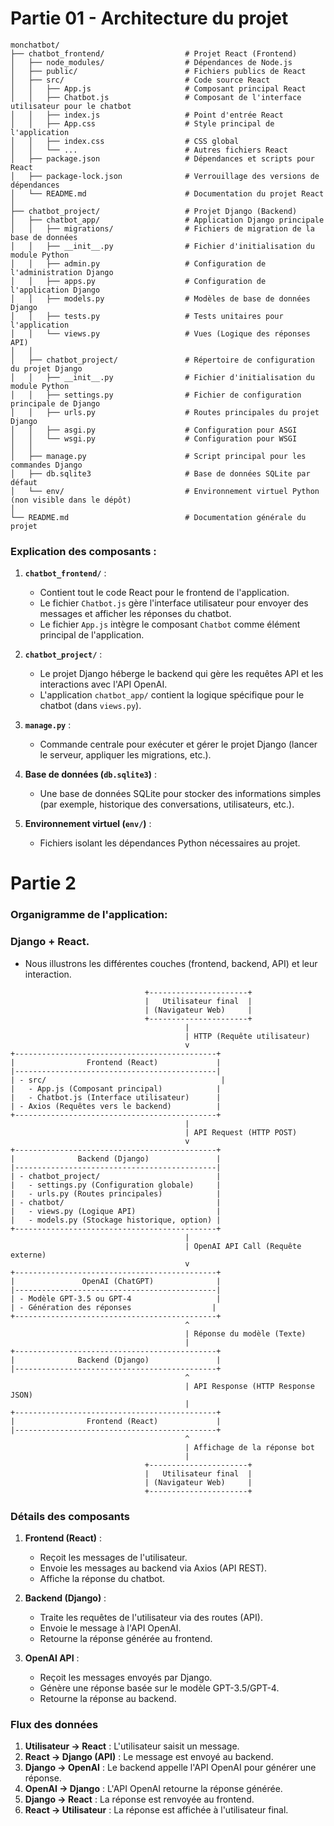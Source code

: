 # Partie 01 - Architecture du projet
```
monchatbot/
├── chatbot_frontend/                  # Projet React (Frontend)
│   ├── node_modules/                  # Dépendances de Node.js
│   ├── public/                        # Fichiers publics de React
│   ├── src/                           # Code source React
│   │   ├── App.js                     # Composant principal React
│   │   ├── Chatbot.js                 # Composant de l'interface utilisateur pour le chatbot
│   │   ├── index.js                   # Point d'entrée React
│   │   ├── App.css                    # Style principal de l'application
│   │   ├── index.css                  # CSS global
│   │   └── ...                        # Autres fichiers React
│   ├── package.json                   # Dépendances et scripts pour React
│   ├── package-lock.json              # Verrouillage des versions de dépendances
│   └── README.md                      # Documentation du projet React
│
├── chatbot_project/                   # Projet Django (Backend)
│   ├── chatbot_app/                   # Application Django principale
│   │   ├── migrations/                # Fichiers de migration de la base de données
│   │   ├── __init__.py                # Fichier d'initialisation du module Python
│   │   ├── admin.py                   # Configuration de l'administration Django
│   │   ├── apps.py                    # Configuration de l'application Django
│   │   ├── models.py                  # Modèles de base de données Django
│   │   ├── tests.py                   # Tests unitaires pour l'application
│   │   └── views.py                   # Vues (Logique des réponses API)
│   │
│   ├── chatbot_project/               # Répertoire de configuration du projet Django
│   │   ├── __init__.py                # Fichier d'initialisation du module Python
│   │   ├── settings.py                # Fichier de configuration principale de Django
│   │   ├── urls.py                    # Routes principales du projet Django
│   │   ├── asgi.py                    # Configuration pour ASGI
│   │   └── wsgi.py                    # Configuration pour WSGI
│   │
│   ├── manage.py                      # Script principal pour les commandes Django
│   ├── db.sqlite3                     # Base de données SQLite par défaut
│   └── env/                           # Environnement virtuel Python (non visible dans le dépôt)
│
└── README.md                          # Documentation générale du projet
```

### **Explication des composants :**

1. **`chatbot_frontend/`** :
   - Contient tout le code React pour le frontend de l'application.
   - Le fichier `Chatbot.js` gère l'interface utilisateur pour envoyer des messages et afficher les réponses du chatbot.
   - Le fichier `App.js` intègre le composant `Chatbot` comme élément principal de l'application.

2. **`chatbot_project/`** :
   - Le projet Django héberge le backend qui gère les requêtes API et les interactions avec l'API OpenAI.
   - L'application `chatbot_app/` contient la logique spécifique pour le chatbot (dans `views.py`).

3. **`manage.py`** :
   - Commande centrale pour exécuter et gérer le projet Django (lancer le serveur, appliquer les migrations, etc.).

4. **Base de données (`db.sqlite3`)** :
   - Une base de données SQLite pour stocker des informations simples (par exemple, historique des conversations, utilisateurs, etc.).

5. **Environnement virtuel (`env/`)** :
   - Fichiers isolant les dépendances Python nécessaires au projet.



# Partie 2



### Organigramme de l'application:


### Django + React. 
- Nous illustrons les différentes couches (frontend, backend, API) et leur interaction.

```
                              +----------------------+
                              |   Utilisateur final  |
                              | (Navigateur Web)     |
                              +----------------------+
                                       |
                                       | HTTP (Requête utilisateur)
                                       v
+---------------------------------------------+
|                Frontend (React)             |
|---------------------------------------------|
| - src/                                       |
|   - App.js (Composant principal)            |
|   - Chatbot.js (Interface utilisateur)      |
| - Axios (Requêtes vers le backend)          |
+---------------------------------------------+
                                       |
                                       | API Request (HTTP POST)
                                       v
+---------------------------------------------+
|              Backend (Django)               |
|---------------------------------------------|
| - chatbot_project/                          |
|   - settings.py (Configuration globale)     |
|   - urls.py (Routes principales)            |
| - chatbot/                                  |
|   - views.py (Logique API)                  |
|   - models.py (Stockage historique, option) |
+---------------------------------------------+
                                       |
                                       | OpenAI API Call (Requête externe)
                                       v
+---------------------------------------------+
|               OpenAI (ChatGPT)              |
|---------------------------------------------|
| - Modèle GPT-3.5 ou GPT-4                   |
| - Génération des réponses                  |
+---------------------------------------------+
                                       ^
                                       | Réponse du modèle (Texte)
                                       |
+---------------------------------------------+
|              Backend (Django)               |
|---------------------------------------------+
                                       ^
                                       | API Response (HTTP Response JSON)
                                       |
+---------------------------------------------+
|                Frontend (React)             |
|---------------------------------------------+
                                       ^
                                       | Affichage de la réponse bot
                                       |
                              +----------------------+
                              |   Utilisateur final  |
                              | (Navigateur Web)     |
                              +----------------------+
```

### **Détails des composants**
1. **Frontend (React)** :
   - Reçoit les messages de l'utilisateur.
   - Envoie les messages au backend via Axios (API REST).
   - Affiche la réponse du chatbot.

2. **Backend (Django)** :
   - Traite les requêtes de l'utilisateur via des routes (API).
   - Envoie le message à l'API OpenAI.
   - Retourne la réponse générée au frontend.

3. **OpenAI API** :
   - Reçoit les messages envoyés par Django.
   - Génère une réponse basée sur le modèle GPT-3.5/GPT-4.
   - Retourne la réponse au backend.

### **Flux des données**
1. **Utilisateur → React** : L'utilisateur saisit un message.
2. **React → Django (API)** : Le message est envoyé au backend.
3. **Django → OpenAI** : Le backend appelle l'API OpenAI pour générer une réponse.
4. **OpenAI → Django** : L'API OpenAI retourne la réponse générée.
5. **Django → React** : La réponse est renvoyée au frontend.
6. **React → Utilisateur** : La réponse est affichée à l'utilisateur final.


